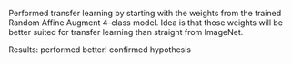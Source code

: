 Performed transfer learning by starting with the weights from the trained Random Affine Augment 4-class model. Idea is that those weights will be better suited for transfer learning than straight from ImageNet.

Results: performed better! confirmed hypothesis
